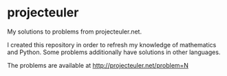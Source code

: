 projecteuler
============

My solutions to problems from projecteuler.net.

I created this repository in order to refresh my knowledge of mathematics and Python. Some problems additionally have solutions in other languages.

The problems are available at http://projecteuler.net/problem=N
